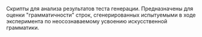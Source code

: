 Скрипты для анализа результатов теста генерации. 
Предназначены для оценки "грамматичности" строк, сгенерированных испытуемыми в ходе эксперимента по неосознаваемому усвоению искусственной грамматики. 
